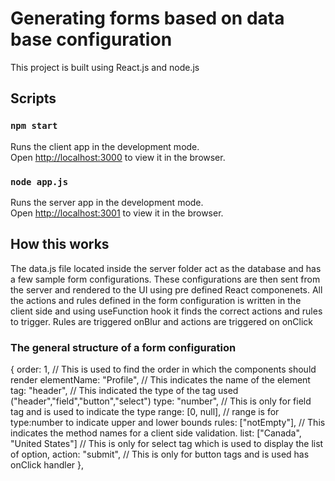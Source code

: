 # Generating forms based on data base configuration

This project is built using React.js and node.js

## Scripts

### `npm start`

Runs the client app in the development mode.\
Open [http://localhost:3000](http://localhost:3000) to view it in the browser.

### `node app.js`

Runs the server app in the development mode.\
Open [http://localhost:3001](http://localhost:3001) to view it in the browser.

## How this works

The data.js file located inside the server folder act as the database and has a few sample form configurations.
These configurations are then sent from the server and rendered to the UI using pre defined React componenets.
All the actions and rules defined in the form configuration is written in the client side and using useFunction hook it finds the correct actions and rules to trigger.
Rules are triggered onBlur and actions are triggered on onClick

### The general structure of a form configuration

{
order: 1, // This is used to find the order in which the components should render
elementName: "Profile", // This indicates the name of the element
tag: "header", // This indicated the type of the tag used ("header","field","button","select")
type: "number", // This is only for field tag and is used to indicate the type
range: [0, null], // range is for type:number to indicate upper and lower bounds
rules: ["notEmpty"], // This indicates the method names for a client side validation.
list: ["Canada", "United States"] // This is only for select tag which is used to display the list of option,
action: "submit", // This is only for button tags and is used has onClick handler
},
